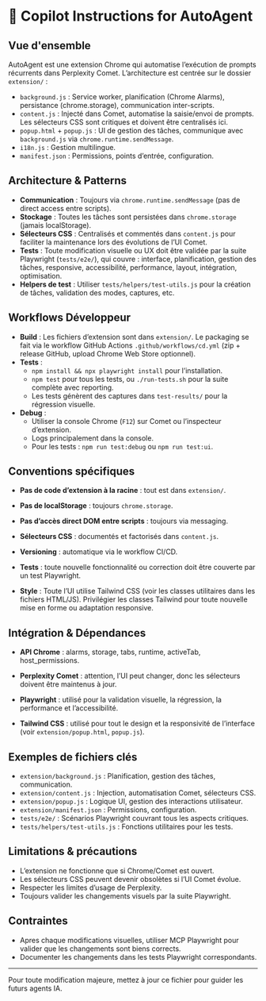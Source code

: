 
# 🤖 Copilot Instructions for AutoAgent

## Vue d'ensemble

AutoAgent est une extension Chrome qui automatise l’exécution de prompts récurrents dans Perplexity Comet.
L’architecture est centrée sur le dossier `extension/` :
- `background.js` : Service worker, planification (Chrome Alarms), persistance (chrome.storage), communication inter-scripts.
- `content.js` : Injecté dans Comet, automatise la saisie/envoi de prompts. Les sélecteurs CSS sont critiques et doivent être centralisés ici.
- `popup.html` + `popup.js` : UI de gestion des tâches, communique avec `background.js` via `chrome.runtime.sendMessage`.
- `i18n.js` : Gestion multilingue.
- `manifest.json` : Permissions, points d’entrée, configuration.

## Architecture & Patterns

- **Communication** : Toujours via `chrome.runtime.sendMessage` (pas de direct access entre scripts).
- **Stockage** : Toutes les tâches sont persistées dans `chrome.storage` (jamais localStorage).
- **Sélecteurs CSS** : Centralisés et commentés dans `content.js` pour faciliter la maintenance lors des évolutions de l’UI Comet.
- **Tests** : Toute modification visuelle ou UX doit être validée par la suite Playwright (`tests/e2e/`), qui couvre : interface, planification, gestion des tâches, responsive, accessibilité, performance, layout, intégration, optimisation.
- **Helpers de test** : Utiliser `tests/helpers/test-utils.js` pour la création de tâches, validation des modes, captures, etc.

## Workflows Développeur

- **Build** : Les fichiers d’extension sont dans `extension/`. Le packaging se fait via le workflow GitHub Actions `.github/workflows/cd.yml` (zip + release GitHub, upload Chrome Web Store optionnel).
- **Tests** :
  - `npm install && npx playwright install` pour l’installation.
  - `npm test` pour tous les tests, ou `./run-tests.sh` pour la suite complète avec reporting.
  - Les tests génèrent des captures dans `test-results/` pour la régression visuelle.
- **Debug** :
  - Utiliser la console Chrome (`F12`) sur Comet ou l’inspecteur d’extension.
  - Logs principalement dans la console.
  - Pour les tests : `npm run test:debug` ou `npm run test:ui`.

## Conventions spécifiques

- **Pas de code d’extension à la racine** : tout est dans `extension/`.
- **Pas de localStorage** : toujours `chrome.storage`.
- **Pas d’accès direct DOM entre scripts** : toujours via messaging.
- **Sélecteurs CSS** : documentés et factorisés dans `content.js`.
- **Versioning** : automatique via le workflow CI/CD.
- **Tests** : toute nouvelle fonctionnalité ou correction doit être couverte par un test Playwright.

- **Style** : Toute l’UI utilise Tailwind CSS (voir les classes utilitaires dans les fichiers HTML/JS). Privilégier les classes Tailwind pour toute nouvelle mise en forme ou adaptation responsive.

## Intégration & Dépendances

- **API Chrome** : alarms, storage, tabs, runtime, activeTab, host_permissions.
- **Perplexity Comet** : attention, l’UI peut changer, donc les sélecteurs doivent être maintenus à jour.
- **Playwright** : utilisé pour la validation visuelle, la régression, la performance et l’accessibilité.

- **Tailwind CSS** : utilisé pour tout le design et la responsivité de l’interface (voir `extension/popup.html`, `popup.js`).

## Exemples de fichiers clés

- `extension/background.js` : Planification, gestion des tâches, communication.
- `extension/content.js` : Injection, automatisation Comet, sélecteurs CSS.
- `extension/popup.js` : Logique UI, gestion des interactions utilisateur.
- `extension/manifest.json` : Permissions, configuration.
- `tests/e2e/` : Scénarios Playwright couvrant tous les aspects critiques.
- `tests/helpers/test-utils.js` : Fonctions utilitaires pour les tests.

## Limitations & précautions

- L’extension ne fonctionne que si Chrome/Comet est ouvert.
- Les sélecteurs CSS peuvent devenir obsolètes si l’UI Comet évolue.
- Respecter les limites d’usage de Perplexity.
- Toujours valider les changements visuels par la suite Playwright.

## Contraintes

- Apres chaque modifications visuelles, utiliser MCP Playwright pour valider que les changements sont biens corrects.
- Documenter les changements dans les tests Playwright correspondants.

---

Pour toute modification majeure, mettez à jour ce fichier pour guider les futurs agents IA.

